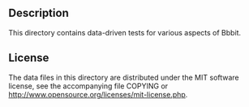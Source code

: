 Description
------------

This directory contains data-driven tests for various aspects of Bbbit.

License
--------

The data files in this directory are distributed under the MIT software
license, see the accompanying file COPYING or
http://www.opensource.org/licenses/mit-license.php.

